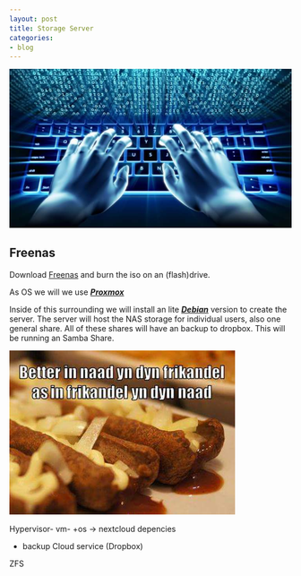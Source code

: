 ```yaml
---
layout: post
title: Storage Server
categories:
- blog
---
```


![keyboard](/media/2019/08/keyboard.jpg "keyboard")
## Freenas
Download [Freenas](https://www.freenas.org/download-freenas-release/) and burn the iso on an (flash)drive.


As OS we will we use ___[Proxmox](https://www.proxmox.com/en/downloads/item/proxmox-ve-6-0-iso-installer)___

Inside of this surrounding we will install an lite ___[Debian](https://cdimage.debian.org/debian-cd/current/amd64/iso-cd/debian-10.1.0-amd64-xfce-CD-1.iso)___ version to create the server.
The server will host the NAS storage for individual users, also one general share.
All of these shares will have an backup to dropbox.
This will be running an Samba Share.


![frikandel](/media/2019/08/frikandel.jpg "A cute del")

Hypervisor-
vm- +os -> nextcloud
depencies




- backup Cloud service (Dropbox)

ZFS